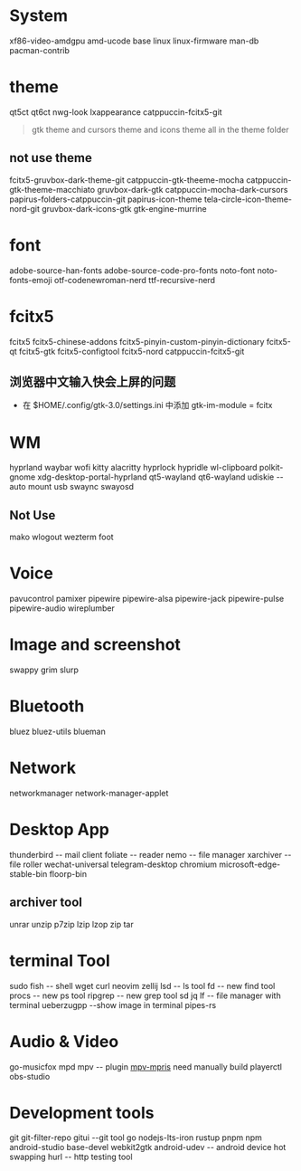 # System

xf86-video-amdgpu
amd-ucode
base
linux
linux-firmware
man-db
pacman-contrib

# theme

qt5ct
qt6ct
nwg-look
lxappearance
catppuccin-fcitx5-git

> gtk theme and cursors theme and icons theme all in the theme folder

## not use theme

fcitx5-gruvbox-dark-theme-git
catppuccin-gtk-theeme-mocha
catppuccin-gtk-theeme-macchiato
gruvbox-dark-gtk
catppuccin-mocha-dark-cursors
papirus-folders-catppuccin-git
papirus-icon-theme
tela-circle-icon-theme-nord-git
gruvbox-dark-icons-gtk
gtk-engine-murrine

# font

adobe-source-han-fonts
adobe-source-code-pro-fonts
noto-font
noto-fonts-emoji
otf-codenewroman-nerd
ttf-recursive-nerd

# fcitx5

fcitx5
fcitx5-chinese-addons
fcitx5-pinyin-custom-pinyin-dictionary
fcitx5-qt
fcitx5-gtk
fcitx5-configtool
fcitx5-nord
catppuccin-fcitx5-git

## 浏览器中文输入快会上屏的问题

- 在 $HOME/.config/gtk-3.0/settings.ini 中添加 gtk-im-module = fcitx

# WM

hyprland
waybar
wofi
kitty
alacritty
hyprlock
hypridle
wl-clipboard
polkit-gnome
xdg-desktop-portal-hyprland
qt5-wayland
qt6-wayland
udiskie -- auto mount usb
swaync
swayosd

## Not Use

mako
wlogout
wezterm
foot

# Voice

pavucontrol
pamixer
pipewire
pipewire-alsa
pipewire-jack
pipewire-pulse
pipewire-audio
wireplumber

# Image and screenshot

swappy
grim
slurp

# Bluetooth

bluez
bluez-utils
blueman

# Network

networkmanager
network-manager-applet

# Desktop App

thunderbird -- mail client
foliate -- reader
nemo -- file manager
xarchiver -- file roller
wechat-universal
telegram-desktop
chromium
microsoft-edge-stable-bin
floorp-bin

## archiver tool

unrar
unzip
p7zip
lzip
lzop
zip
tar

# terminal Tool

sudo
fish -- shell
wget
curl
neovim
zellij
lsd -- ls tool
fd -- new find tool
procs -- new ps tool
ripgrep -- new grep tool
sd
jq
lf -- file manager with terminal
ueberzugpp --show image in terminal
pipes-rs

# Audio & Video

go-musicfox
mpd
mpv -- plugin [mpv-mpris](https://github.com/hoyon/mpv-mpris) need manually build
playerctl
obs-studio

# Development tools

git
git-filter-repo
gitui --git tool
go
nodejs-lts-iron
rustup
pnpm
npm
android-studio
base-devel
webkit2gtk
android-udev -- android device hot swapping
hurl -- http testing tool
